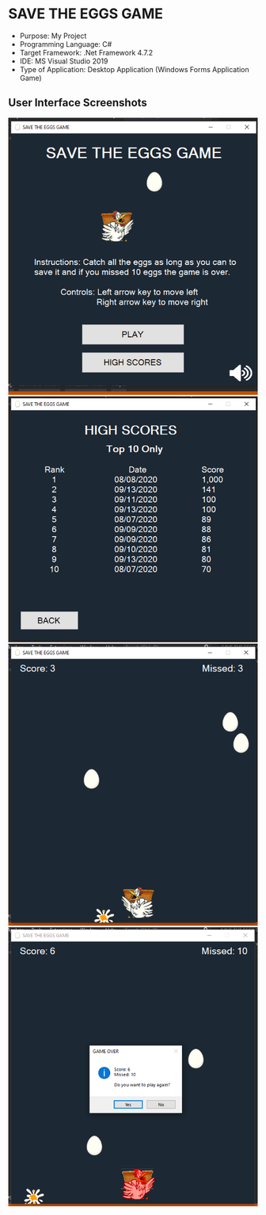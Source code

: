 # SAVE THE EGGS GAME

* Purpose: My Project
* Programming Language: C#
* Target Framework: .Net Framework 4.7.2
* IDE: MS Visual Studio 2019
* Type of Application: Desktop Application (Windows Forms Application Game)

<h2> User Interface Screenshots </h2> 
  <img src="SCREENSHOTS/PIC1.png">
  
  <img src="SCREENSHOTS/PIC2.png">

  <img src="SCREENSHOTS/PIC3.png">
  
  <img src="SCREENSHOTS/PIC4.png">
  